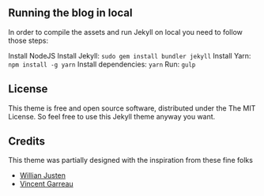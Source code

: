 ## Running the blog in local
In order to compile the assets and run Jekyll on local you need to follow those steps:

Install NodeJS
Install Jekyll: `sudo gem install bundler jekyll`
Install Yarn: `npm install -g yarn`
Install dependencies: `yarn`
Run: `gulp`

## License

This theme is free and open source software, distributed under the The MIT License. So feel free to use this Jekyll theme anyway you want.

## Credits

This theme was partially designed with the inspiration from these fine folks
- [Willian Justen](https://github.com/willianjusten/will-jekyll-template)
- [Vincent Garreau](https://github.com/VincentGarreau/particles.js/)
